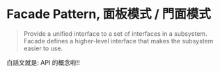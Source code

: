 # Facade Pattern, 面板模式 / 門面模式

> Provide a unified interface to a set of interfaces in a subsystem. Facade defines a higher-level interface that makes the subsystem easier to use.

白話文就是: API 的概念啦!!
